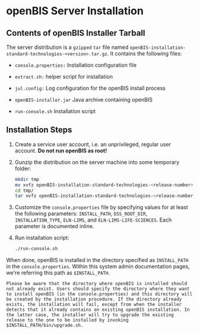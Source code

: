 openBIS Server Installation
===========================

## Contents of openBIS Installer Tarball

The server distribution is a `gzipped` `tar` file named `openBIS-installation-standard-technologies-<version>.tar.gz`. It contains the following files:

- `console.properties:` Installation configuration file

- `extract.sh:` helper script for installation

- `jul.config:` Log configuration for the openBIS install process

- `openBIS-installer.jar` Java archive containing openBIS

- `run-console.sh` Installation script


## Installation Steps

1. Create a service user account, i.e. an unprivileged, regular user account. **Do not run openBIS as root!**

2. Gunzip the distribution on the server machine into some temporary folder:
    ```bash
    mkdir tmp
    mv xvfz openBIS-installation-standard-technologies-<release-number>.tar.gz tmp/
    cd tmp/
    tar xvfz openBIS-installation-standard-technologies-<release-number>.tar.gz
    ```

3. Customize the `console.properties` file by specifying values for at least the following parameters: `INSTALL_PATH`, `DSS_ROOT_DIR`, `INSTALLATION_TYPE`, `ELN-LIMS`, and `ELN-LIMS-LIFE-SCIENCES`. Each parameter is documented inline.

4. Run installation script:
    ```bash
    ./run-console.sh
    ```

When done, openBIS is installed in the directory specified as `INSTALL_PATH` in the `console.properties`. Within this system admin documentation pages, we're referring this path as `$INSTALL_PATH`.

```{note}
Please be aware that the directory where openBIS is installed should not already exist. Users should specify the directory where they want to install openBIS (in the console.properties) and this directory will be created by the installation procedure. If the directory already exists, the installation will fail, except from when the installer detects that it already contains an existing openBIS installation. In the latter case, the installer will try to upgrade the existing release to the one to be installed by invoking $INSTALL_PATH/bin/upgrade.sh.
```